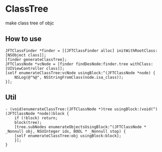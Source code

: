 # ClassTree
make class tree of objc

## How to use

    JFTClassFinder *finder = [[JFTClassFinder alloc] initWithRootClass:[NSObject class]];
    [finder generateClassTree];
    JFTClassNode *vcNode = [finder findDesNode:finder.tree withClass:[UIViewController class]];
    [self enumerateClassTree:vcNode usingBlock:^(JFTClassNode *node) {
        NSLog(@"%@", NSStringFromClass(node.isa_class));
    }];


## Util

    - (void)enumerateClassTree:(JFTClassNode *)tree usingBlock:(void(^)(JFTClassNode *node))block {
        if (!block) return;
        block(tree);
        [tree.subNodes enumerateObjectsUsingBlock:^(JFTClassNode * _Nonnull obj, NSUInteger idx, BOOL * _Nonnull stop) {
        [self enumerateClassTree:obj usingBlock:block];
        }];
    }
